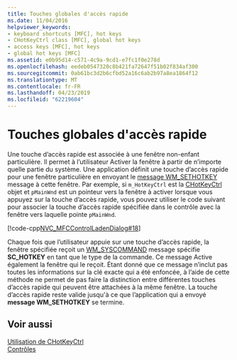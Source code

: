```yaml
---
title: Touches globales d'accès rapide
ms.date: 11/04/2016
helpviewer_keywords:
- keyboard shortcuts [MFC], hot keys
- CHotKeyCtrl class [MFC], global hot keys
- access keys [MFC], hot keys
- global hot keys [MFC]
ms.assetid: e0b95d14-c571-4c9a-9cd1-e7fc1f0e278d
ms.openlocfilehash: eedeb0547320c8b421fa72647f51b02f834af300
ms.sourcegitcommit: 0ab61bc3d2b6cfbd52a16c6ab2b97a8ea1864f12
ms.translationtype: MT
ms.contentlocale: fr-FR
ms.lasthandoff: 04/23/2019
ms.locfileid: "62219604"
---
```

# <a name="global-hot-keys"></a>Touches globales d'accès rapide

Une touche d’accès rapide est associée à une fenêtre non-enfant particulière. Il permet à l’utilisateur Activer la fenêtre à partir de n’importe quelle partie du système. Une application définit une touche d’accès rapide pour une fenêtre particulière en envoyant le [message WM_SETHOTKEY](/windows/desktop/inputdev/wm-sethotkey) message à cette fenêtre. Par exemple, si `m_HotKeyCtrl` est la [CHotKeyCtrl](../mfc/reference/chotkeyctrl-class.md) objet et `pMainWnd` est un pointeur vers la fenêtre à activer lorsque vous appuyez sur la touche d’accès rapide, vous pouvez utiliser le code suivant pour associer la touche d’accès rapide spécifiée dans le contrôle avec la fenêtre vers laquelle pointe `pMainWnd`.

[!code-cpp[NVC_MFCControlLadenDialog#18](../mfc/codesnippet/cpp/global-hot-keys_1.cpp)]

Chaque fois que l’utilisateur appuie sur une touche d’accès rapide, la fenêtre spécifiée reçoit un [WM_SYSCOMMAND](/windows/desktop/menurc/wm-syscommand) message spécifie **SC_HOTKEY** en tant que le type de la commande. Ce message Active également la fenêtre qui le reçoit. Étant donné que ce message n’inclut pas toutes les informations sur la clé exacte qui a été enfoncée, à l’aide de cette méthode ne permet de pas faire la distinction entre différentes touches d’accès rapide qui peuvent être attachées à la même fenêtre. La touche d’accès rapide reste valide jusqu'à ce que l’application qui a envoyé **message WM_SETHOTKEY** se termine.

## <a name="see-also"></a>Voir aussi

[Utilisation de CHotKeyCtrl](../mfc/using-chotkeyctrl.md)<br/>
[Contrôles](../mfc/controls-mfc.md)
